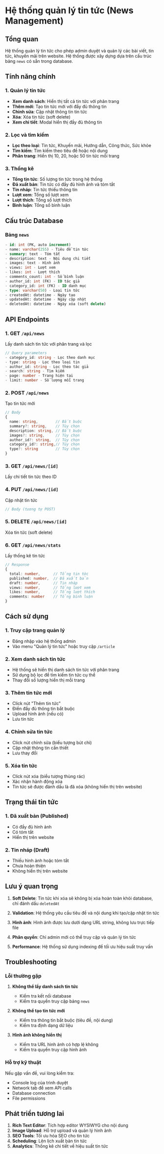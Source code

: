# Hệ thống quản lý tin tức (News Management)

## Tổng quan
Hệ thống quản lý tin tức cho phép admin duyệt và quản lý các bài viết, tin tức, khuyến mãi trên website. Hệ thống được xây dựng dựa trên cấu trúc bảng `news` có sẵn trong database.

## Tính năng chính

### 1. Quản lý tin tức
- **Xem danh sách**: Hiển thị tất cả tin tức với phân trang
- **Thêm mới**: Tạo tin tức mới với đầy đủ thông tin
- **Chỉnh sửa**: Cập nhật thông tin tin tức
- **Xóa**: Xóa tin tức (soft delete)
- **Xem chi tiết**: Modal hiển thị đầy đủ thông tin

### 2. Lọc và tìm kiếm
- **Lọc theo loại**: Tin tức, Khuyến mãi, Hướng dẫn, Công thức, Sức khỏe
- **Tìm kiếm**: Tìm kiếm theo tiêu đề hoặc nội dung
- **Phân trang**: Hiển thị 10, 20, hoặc 50 tin tức mỗi trang

### 3. Thống kê
- **Tổng tin tức**: Số lượng tin tức trong hệ thống
- **Đã xuất bản**: Tin tức có đầy đủ hình ảnh và tóm tắt
- **Tin nháp**: Tin tức thiếu thông tin
- **Lượt xem**: Tổng số lượt xem
- **Lượt thích**: Tổng số lượt thích
- **Bình luận**: Tổng số bình luận

## Cấu trúc Database

### Bảng `news`
```sql
- id: int (PK, auto increment)
- name: varchar(255) - Tiêu đề tin tức
- summary: text - Tóm tắt
- description: text - Nội dung chi tiết
- images: text - Hình ảnh
- views: int - Lượt xem
- likes: int - Lượt thích
- comments_count: int - Số bình luận
- author_id: int (FK) - ID tác giả
- category_id: int (FK) - ID danh mục
- type: varchar(50) - Loại tin tức
- createdAt: datetime - Ngày tạo
- updatedAt: datetime - Ngày cập nhật
- deletedAt: datetime - Ngày xóa (soft delete)
```

## API Endpoints

### 1. GET `/api/news`
Lấy danh sách tin tức với phân trang và lọc
```typescript
// Query parameters
- category_id: string - Lọc theo danh mục
- type: string - Lọc theo loại tin
- author_id: string - Lọc theo tác giả
- search: string - Tìm kiếm
- page: number - Trang hiện tại
- limit: number - Số lượng mỗi trang
```

### 2. POST `/api/news`
Tạo tin tức mới
```typescript
// Body
{
  name: string,        // Bắt buộc
  summary?: string,    // Tùy chọn
  description: string, // Bắt buộc
  images?: string,     // Tùy chọn
  author_id?: string,  // Tùy chọn
  category_id?: string,// Tùy chọn
  type?: string        // Tùy chọn
}
```

### 3. GET `/api/news/[id]`
Lấy chi tiết tin tức theo ID

### 4. PUT `/api/news/[id]`
Cập nhật tin tức
```typescript
// Body (tương tự POST)
```

### 5. DELETE `/api/news/[id]`
Xóa tin tức (soft delete)

### 6. GET `/api/news/stats`
Lấy thống kê tin tức
```typescript
// Response
{
  total: number,      // Tổng tin tức
  published: number,  // Đã xuất bản
  draft: number,      // Tin nháp
  views: number,      // Tổng lượt xem
  likes: number,      // Tổng lượt thích
  comments: number    // Tổng bình luận
}
```

## Cách sử dụng

### 1. Truy cập trang quản lý
- Đăng nhập vào hệ thống admin
- Vào menu "Quản lý tin tức" hoặc truy cập `/article`

### 2. Xem danh sách tin tức
- Hệ thống sẽ hiển thị danh sách tin tức với phân trang
- Sử dụng bộ lọc để tìm kiếm tin tức cụ thể
- Thay đổi số lượng hiển thị mỗi trang

### 3. Thêm tin tức mới
- Click nút "Thêm tin tức"
- Điền đầy đủ thông tin bắt buộc
- Upload hình ảnh (nếu có)
- Lưu tin tức

### 4. Chỉnh sửa tin tức
- Click nút chỉnh sửa (biểu tượng bút chì)
- Cập nhật thông tin cần thiết
- Lưu thay đổi

### 5. Xóa tin tức
- Click nút xóa (biểu tượng thùng rác)
- Xác nhận hành động xóa
- Tin tức sẽ được đánh dấu là đã xóa (không hiển thị trên website)

## Trạng thái tin tức

### 1. Đã xuất bản (Published)
- Có đầy đủ hình ảnh
- Có tóm tắt
- Hiển thị trên website

### 2. Tin nháp (Draft)
- Thiếu hình ảnh hoặc tóm tắt
- Chưa hoàn thiện
- Không hiển thị trên website

## Lưu ý quan trọng

1. **Soft Delete**: Tin tức khi xóa sẽ không bị xóa hoàn toàn khỏi database, chỉ đánh dấu `deletedAt`

2. **Validation**: Hệ thống yêu cầu tiêu đề và nội dung khi tạo/cập nhật tin tức

3. **Hình ảnh**: Hình ảnh được lưu dưới dạng URL string, không lưu trực tiếp file

4. **Phân quyền**: Chỉ admin mới có thể truy cập và quản lý tin tức

5. **Performance**: Hệ thống sử dụng indexing để tối ưu hiệu suất truy vấn

## Troubleshooting

### Lỗi thường gặp

1. **Không thể lấy danh sách tin tức**
   - Kiểm tra kết nối database
   - Kiểm tra quyền truy cập bảng `news`

2. **Không thể tạo tin tức mới**
   - Kiểm tra thông tin bắt buộc (tiêu đề, nội dung)
   - Kiểm tra định dạng dữ liệu

3. **Hình ảnh không hiển thị**
   - Kiểm tra URL hình ảnh có hợp lệ không
   - Kiểm tra quyền truy cập hình ảnh

### Hỗ trợ kỹ thuật
Nếu gặp vấn đề, vui lòng kiểm tra:
- Console log của trình duyệt
- Network tab để xem API calls
- Database connection
- File permissions

## Phát triển tương lai

1. **Rich Text Editor**: Tích hợp editor WYSIWYG cho nội dung
2. **Image Upload**: Hỗ trợ upload và quản lý hình ảnh
3. **SEO Tools**: Tối ưu hóa SEO cho tin tức
4. **Scheduling**: Lên lịch xuất bản tin tức
5. **Analytics**: Thống kê chi tiết về hiệu suất tin tức
